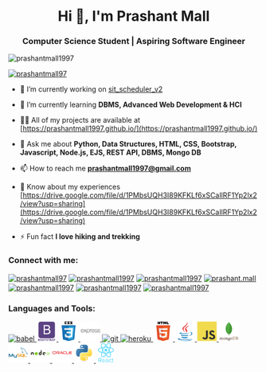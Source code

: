 <h1 align="center">Hi 👋, I'm Prashant Mall</h1>
<h3 align="center">Computer Science Student | Aspiring Software Engineer</h3>

<p align="left"> <img src="https://komarev.com/ghpvc/?username=prashantmall1997&label=Profile%20views&color=0e75b6&style=flat" alt="prashantmall1997" /> </p>

<p align="left"> <a href="https://twitter.com/prashantmall97" target="blank"><img src="https://img.shields.io/twitter/follow/prashantmall97?logo=twitter&style=for-the-badge" alt="prashantmall97" /></a> </p>

- 🔭 I’m currently working on [sit_scheduler_v2](https://github.com/prashantmall1997/sit_scheduler_v2)

- 🌱 I’m currently learning **DBMS, Advanced Web Development & HCI**

- 👨‍💻 All of my projects are available at [https://prashantmall1997.github.io/](https://prashantmall1997.github.io/)

- 💬 Ask me about **Python, Data Structures, HTML, CSS, Bootstrap, Javascript, Node.js, EJS, REST API, DBMS, Mongo DB**

- 📫 How to reach me **prashantmall1997@gmail.com**

- 📄 Know about my experiences [https://drive.google.com/file/d/1PMbsUQH3I89KFKLf6xSCaIlRF1Yp2lx2/view?usp=sharing](https://drive.google.com/file/d/1PMbsUQH3I89KFKLf6xSCaIlRF1Yp2lx2/view?usp=sharing)

- ⚡ Fun fact **I love hiking and trekking**

<h3 align="left">Connect with me:</h3>
<p align="left">
<a href="https://twitter.com/prashantmall97" target="blank"><img align="center" src="https://raw.githubusercontent.com/rahuldkjain/github-profile-readme-generator/master/src/images/icons/Social/twitter.svg" alt="prashantmall97" height="30" width="40" /></a>
<a href="https://linkedin.com/in/prashantmall1997" target="blank"><img align="center" src="https://raw.githubusercontent.com/rahuldkjain/github-profile-readme-generator/master/src/images/icons/Social/linked-in-alt.svg" alt="prashantmall1997" height="30" width="40" /></a>
<a href="https://fb.com/prashantmall1997" target="blank"><img align="center" src="https://raw.githubusercontent.com/rahuldkjain/github-profile-readme-generator/master/src/images/icons/Social/facebook.svg" alt="prashantmall1997" height="30" width="40" /></a>
<a href="https://instagram.com/prashant.mall" target="blank"><img align="center" src="https://raw.githubusercontent.com/rahuldkjain/github-profile-readme-generator/master/src/images/icons/Social/instagram.svg" alt="prashant.mall" height="30" width="40" /></a>
<a href="https://www.youtube.com/c/prashantmall1997" target="blank"><img align="center" src="https://raw.githubusercontent.com/rahuldkjain/github-profile-readme-generator/master/src/images/icons/Social/youtube.svg" alt="prashantmall1997" height="30" width="40" /></a>
<a href="https://www.hackerrank.com/prashantmall1997" target="blank"><img align="center" src="https://raw.githubusercontent.com/rahuldkjain/github-profile-readme-generator/master/src/images/icons/Social/hackerrank.svg" alt="prashantmall1997" height="30" width="40" /></a>
<a href="https://www.leetcode.com/prashantmall1997" target="blank"><img align="center" src="https://raw.githubusercontent.com/rahuldkjain/github-profile-readme-generator/master/src/images/icons/Social/leet-code.svg" alt="prashantmall1997" height="30" width="40" /></a>
</p>

<h3 align="left">Languages and Tools:</h3>
<p align="left"> <a href="https://babeljs.io/" target="_blank"> <img src="https://www.vectorlogo.zone/logos/babeljs/babeljs-icon.svg" alt="babel" width="40" height="40"/> </a> <a href="https://getbootstrap.com" target="_blank"> <img src="https://raw.githubusercontent.com/devicons/devicon/master/icons/bootstrap/bootstrap-plain-wordmark.svg" alt="bootstrap" width="40" height="40"/> </a> <a href="https://www.w3schools.com/css/" target="_blank"> <img src="https://raw.githubusercontent.com/devicons/devicon/master/icons/css3/css3-original-wordmark.svg" alt="css3" width="40" height="40"/> </a> <a href="https://expressjs.com" target="_blank"> <img src="https://raw.githubusercontent.com/devicons/devicon/master/icons/express/express-original-wordmark.svg" alt="express" width="40" height="40"/> </a> <a href="https://git-scm.com/" target="_blank"> <img src="https://www.vectorlogo.zone/logos/git-scm/git-scm-icon.svg" alt="git" width="40" height="40"/> </a> <a href="https://heroku.com" target="_blank"> <img src="https://www.vectorlogo.zone/logos/heroku/heroku-icon.svg" alt="heroku" width="40" height="40"/> </a> <a href="https://www.w3.org/html/" target="_blank"> <img src="https://raw.githubusercontent.com/devicons/devicon/master/icons/html5/html5-original-wordmark.svg" alt="html5" width="40" height="40"/> </a> <a href="https://www.java.com" target="_blank"> <img src="https://raw.githubusercontent.com/devicons/devicon/master/icons/java/java-original.svg" alt="java" width="40" height="40"/> </a> <a href="https://developer.mozilla.org/en-US/docs/Web/JavaScript" target="_blank"> <img src="https://raw.githubusercontent.com/devicons/devicon/master/icons/javascript/javascript-original.svg" alt="javascript" width="40" height="40"/> </a> <a href="https://www.mongodb.com/" target="_blank"> <img src="https://raw.githubusercontent.com/devicons/devicon/master/icons/mongodb/mongodb-original-wordmark.svg" alt="mongodb" width="40" height="40"/> </a> <a href="https://www.mysql.com/" target="_blank"> <img src="https://raw.githubusercontent.com/devicons/devicon/master/icons/mysql/mysql-original-wordmark.svg" alt="mysql" width="40" height="40"/> </a> <a href="https://nodejs.org" target="_blank"> <img src="https://raw.githubusercontent.com/devicons/devicon/master/icons/nodejs/nodejs-original-wordmark.svg" alt="nodejs" width="40" height="40"/> </a> <a href="https://www.oracle.com/" target="_blank"> <img src="https://raw.githubusercontent.com/devicons/devicon/master/icons/oracle/oracle-original.svg" alt="oracle" width="40" height="40"/> </a> <a href="https://www.python.org" target="_blank"> <img src="https://raw.githubusercontent.com/devicons/devicon/master/icons/python/python-original.svg" alt="python" width="40" height="40"/> </a> <a href="https://reactjs.org/" target="_blank"> <img src="https://raw.githubusercontent.com/devicons/devicon/master/icons/react/react-original-wordmark.svg" alt="react" width="40" height="40"/> </a> </p>
